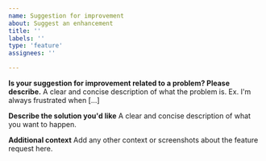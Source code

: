 ```yaml
---
name: Suggestion for improvement
about: Suggest an enhancement
title: ''
labels: ''
type: 'feature'
assignees: ''

---
```


<!--
Please use the GitHub issue tracker only for bug reports and smaller suggestions for improvements.
Requests for completely new features, questions and general feedback is now handled at https://discourse.jabref.org.
Thanks!
-->

**Is your suggestion for improvement related to a problem? Please describe.**
A clear and concise description of what the problem is. Ex. I'm always frustrated when [...]

**Describe the solution you'd like**
A clear and concise description of what you want to happen.

**Additional context**
Add any other context or screenshots about the feature request here.
